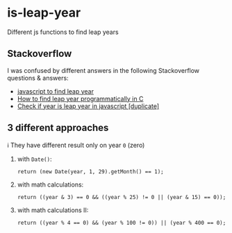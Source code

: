 # is-leap-year

Different js functions to find leap years

## Stackoverflow

I was confused by different answers in the following Stackoverflow questions & answers:

 - [javascript to find leap year](https://stackoverflow.com/questions/8175521/javascript-to-find-leap-year)
 - [How to find leap year programmatically in C](https://stackoverflow.com/questions/3220163/how-to-find-leap-year-programmatically-in-c)
 - [Check if year is leap year in javascript [duplicate]](https://stackoverflow.com/questions/16353211/check-if-year-is-leap-year-in-javascript)


## 3 different approaches

ℹ️ They have different result only on year `0` (zero)

1. with `Date()`:

       return (new Date(year, 1, 29).getMonth() == 1);

2. with math calculations:

       return ((year & 3) == 0 && ((year % 25) != 0 || (year & 15) == 0));

3. with math calculations II:

       return ((year % 4 == 0) && (year % 100 != 0)) || (year % 400 == 0);
